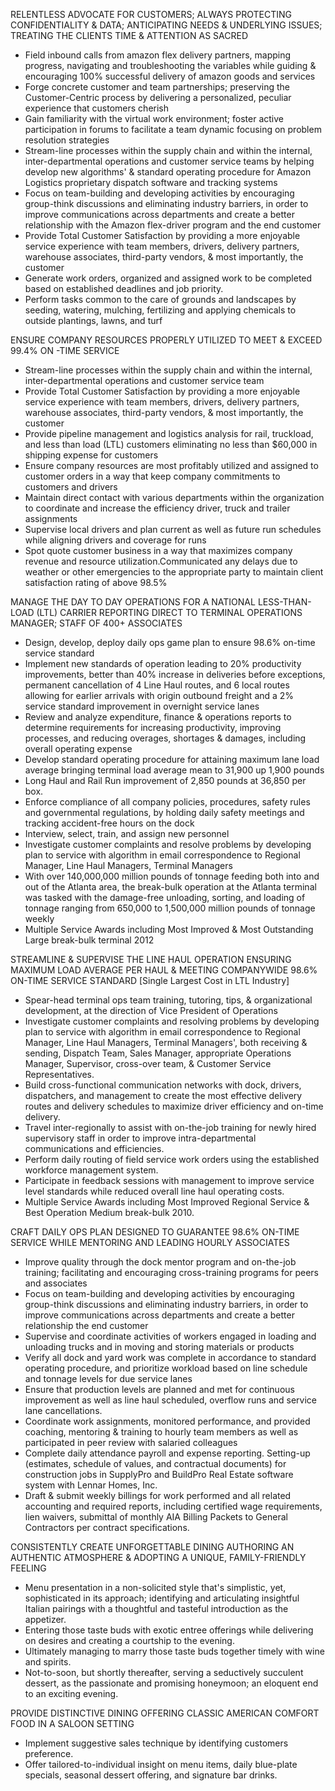 RELENTLESS ADVOCATE FOR CUSTOMERS; ALWAYS PROTECTING CONFIDENTIALITY & DATA; ANTICIPATING NEEDS & UNDERLYING ISSUES; TREATING THE CLIENTS TIME & ATTENTION AS SACRED
- Field inbound calls from amazon flex delivery partners, mapping progress, navigating and troubleshooting the variables while guiding & encouraging 100% successful delivery of amazon goods and services
- Forge concrete customer and team partnerships; preserving the Customer-Centric process by delivering a personalized, peculiar experience that customers cherish
- Gain familiarity with the virtual work environment; foster active participation in forums to facilitate a team dynamic focusing on problem resolution strategies
- Stream-line processes within the supply chain and within the internal, inter-departmental operations and customer service teams by helping develop new algorithms' & standard operating procedure for Amazon Logistics proprietary dispatch software and tracking systems
- Focus on team-building and developing activities by encouraging group-think discussions and eliminating industry barriers, in order to improve communications across departments and create a better relationship with the Amazon flex-driver program and the end customer
- Provide Total Customer Satisfaction by providing a more enjoyable service experience with team members, drivers, delivery partners, warehouse associates, third-party vendors, & most importantly, the customer
- Generate work orders, organized and assigned work to be completed based on established deadlines and job priority.
- Perform tasks common to the care of grounds and landscapes by seeding, watering, mulching, fertilizing and applying chemicals to outside plantings, lawns, and turf

ENSURE COMPANY RESOURCES PROPERLY UTILIZED TO MEET & EXCEED 99.4% ON -TIME SERVICE
- Stream-line processes within the supply chain and within the internal, inter-departmental operations and customer service team
- Provide Total Customer Satisfaction by providing a more enjoyable service experience with team members, drivers, delivery partners, warehouse associates, third-party vendors, & most importantly, the customer
- Provide pipeline management and logistics analysis for rail, truckload, and less than load (LTL) customers eliminating no less than $60,000 in shipping expense for customers
- Ensure company resources are most profitably utilized and assigned to customer orders in a way that keep company commitments to customers and drivers
- Maintain direct contact with various departments within the organization to coordinate and increase the efficiency driver, truck and trailer assignments
- Supervise local drivers and plan current as well as future run schedules while aligning drivers and coverage for runs
- Spot quote customer business in a way that maximizes company revenue and resource utilization.Communicated any delays due to weather or other emergencies to the appropriate party to maintain client satisfaction rating of above 98.5%

MANAGE THE DAY TO DAY OPERATIONS FOR A NATIONAL LESS-THAN-LOAD (LTL) CARRIER REPORTING DIRECT TO TERMINAL OPERATIONS MANAGER; STAFF OF 400+ ASSOCIATES
- Design, develop, deploy daily ops game plan to ensure 98.6% on-time service standard
- Implement new standards of operation leading to 20% productivity improvements, better than 40% increase in deliveries before exceptions, permanent cancellation of 4 Line Haul routes, and 6 local routes allowing for earlier arrivals with origin outbound freight and a 2% service standard improvement in overnight service lanes
- Review and analyze expenditure, finance & operations reports to determine requirements for increasing productivity, improving processes, and reducing overages, shortages & damages, including overall operating expense
- Develop standard operating procedure for attaining maximum lane load average bringing terminal load average mean to 31,900 up 1,900 pounds
- Long Haul and Rail Run improvement of 2,850 pounds at 36,850 per box.
- Enforce compliance of all company policies, procedures, safety rules and governmental regulations, by holding daily safety meetings and tracking accident-free hours on the dock
- Interview, select, train, and assign new personnel
- Investigate customer complaints and resolve problems by developing plan to service with algorithm in email correspondence to Regional Manager, Line Haul Managers, Terminal Managers
- With over 140,000,000 million pounds of tonnage feeding both into and out of the Atlanta area, the break-bulk operation at the Atlanta terminal was tasked with the damage-free unloading, sorting, and loading of tonnage ranging from 650,000 to 1,500,000 million pounds of tonnage weekly
- Multiple Service Awards including Most Improved & Most Outstanding Large break-bulk terminal 2012

STREAMLINE & SUPERVISE THE LINE HAUL OPERATION ENSURING MAXIMUM LOAD AVERAGE PER HAUL & MEETING COMPANYWIDE 98.6% ON-TIME SERVICE STANDARD
[Single Largest Cost in LTL Industry]
- Spear-head terminal ops team training, tutoring, tips, & organizational development, at the direction of Vice President of Operations
- Investigate customer complaints and resolving problems by developing plan to service with algorithm in email correspondence to Regional Manager, Line Haul Managers, Terminal Managers', both receiving & sending, Dispatch Team, Sales Manager, appropriate Operations Manager, Supervisor, cross-over team, & Customer Service Representatives.
- Build cross-functional communication networks with dock, drivers, dispatchers, and management to create the most effective delivery routes and delivery schedules to maximize driver efficiency and on-time delivery.
- Travel inter-regionally to assist with on-the-job training for newly hired supervisory staff in order to improve intra-departmental communications and efficiencies. 
- Perform daily routing of field service work orders using the established workforce management system.
- Participate in feedback sessions with management to improve service level standards while reduced overall line haul operating costs.
- Multiple Service Awards including Most Improved Regional Service & Best Operation Medium break-bulk 2010.

CRAFT DAILY OPS PLAN DESIGNED TO GUARANTEE 98.6% ON-TIME SERVICE WHILE MENTORING AND LEADING HOURLY ASSOCIATES
- Improve quality through the dock mentor program and on-the-job training; facilitating and encouraging cross-training programs for peers and associates
- Focus on team-building and developing activities by encouraging group-think discussions and eliminating industry barriers, in order to improve communications across departments and create a better relationship the end customer
- Supervise and coordinate activities of workers engaged in loading and unloading trucks and in moving and storing materials or products
- Verify all dock and yard work was complete in accordance to standard operating procedure, and prioritize workload based on line schedule and tonnage levels for due service lanes
- Ensure that production levels are planned and met for continuous improvement as well as line haul scheduled, overflow runs and service lane cancellations.
- Coordinate work assignments, monitored performance, and provided coaching, mentoring & training to hourly team members as well as participated in peer review with salaried colleagues
- Complete daily attendance payroll and expense reporting. Setting-up (estimates, schedule of values, and contractual documents) for construction jobs in SupplyPro and BuildPro Real Estate software system with Lennar Homes, Inc. 
- Draft & submit weekly billings for work performed and all related accounting and required reports, including certified wage requirements, lien waivers, submittal of monthly AIA Billing Packets to General Contractors per contract specifications.

CONSISTENTLY CREATE UNFORGETTABLE DINING AUTHORING AN AUTHENTIC ATMOSPHERE & ADOPTING A UNIQUE, FAMILY-FRIENDLY FEELING
- Menu presentation in a non-solicited style that's simplistic, yet, sophisticated in its approach; identifying and articulating insightful Italian pairings with a thoughtful and tasteful introduction as the appetizer.
- Entering those taste buds with exotic entree offerings while delivering on desires and creating a courtship to the evening.
- Ultimately managing to marry those taste buds together timely with wine and spirits.
- Not-to-soon, but shortly thereafter, serving a seductively succulent dessert, as the passionate and promising honeymoon; an eloquent end to an exciting evening.

PROVIDE DISTINCTIVE DINING OFFERING CLASSIC AMERICAN COMFORT FOOD IN A SALOON SETTING
- Implement suggestive sales technique by identifying customers preference.
- Offer tailored-to-individual insight on menu items, daily blue-plate specials, seasonal dessert offering, and signature bar drinks.
